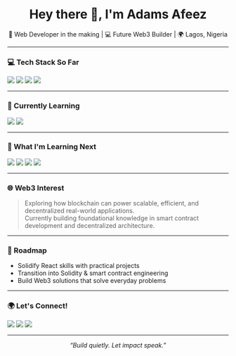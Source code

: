 <h1 align="center">Hey there 👋, I'm Adams Afeez</h1>
<p align="center">🚀 Web Developer in the making | 💻 Future Web3 Builder | 🌍 Lagos, Nigeria</p>

---

### 💻 Tech Stack So Far
<p>
  <img src="https://img.shields.io/badge/HTML5-E34F26?style=for-the-badge&logo=html5&logoColor=white"/>
  <img src="https://img.shields.io/badge/CSS3-1572B6?style=for-the-badge&logo=css3&logoColor=white"/>
  <img src="https://img.shields.io/badge/Tailwind_CSS-38B2AC?style=for-the-badge&logo=tailwind-css&logoColor=white"/>
  <img src="https://img.shields.io/badge/Bootstrap-7952B3?style=for-the-badge&logo=bootstrap&logoColor=white"/>
</p>

---

### 🧠 Currently Learning
<p>
  <img src="https://img.shields.io/badge/JavaScript-F7DF1E?style=for-the-badge&logo=javascript&logoColor=black"/>
  <img src="https://img.shields.io/badge/React-20232A?style=for-the-badge&logo=react&logoColor=61DAFB"/>
</p>

---

### 🧭 What I'm Learning Next
<p>
  <img src="https://img.shields.io/badge/Solidity-363636?style=for-the-badge&logo=solidity&logoColor=white"/>
  <img src="https://img.shields.io/badge/Web3-282C34?style=for-the-badge&logo=web3dotjs&logoColor=F16822"/>
  <img src="https://img.shields.io/badge/Smart_Contracts-4C51BF?style=for-the-badge"/>
  <img src="https://img.shields.io/badge/Ethereum-3C3C3D?style=for-the-badge&logo=ethereum&logoColor=white"/>
</p>

---

### 🌐 Web3 Interest
> Exploring how blockchain can power scalable, efficient, and decentralized real-world applications.  
Currently building foundational knowledge in smart contract development and decentralized architecture.

---

### 📍 Roadmap
- Solidify React skills with practical projects
- Transition into Solidity & smart contract engineering
- Build Web3 solutions that solve everyday problems

---

### 🌍 Let's Connect!
<p>
  <a href="https://twitter.com/thegreatfeez"><img src="https://img.shields.io/badge/Twitter-1DA1F2?style=flat&logo=twitter&logoColor=white"/></a>
  <a href="https://linkedin.com/in/thegreatfeez"><img src="https://img.shields.io/badge/LinkedIn-0077B5?style=flat&logo=linkedin&logoColor=white"/></a>
  <a href="mailto:adamsafeez4@gmail.com"><img src="https://img.shields.io/badge/Gmail-D14836?style=flat&logo=gmail&logoColor=white"/></a>
</p>

---

<p align="center">
  <i>“Build quietly. Let impact speak.”</i>
</p>
